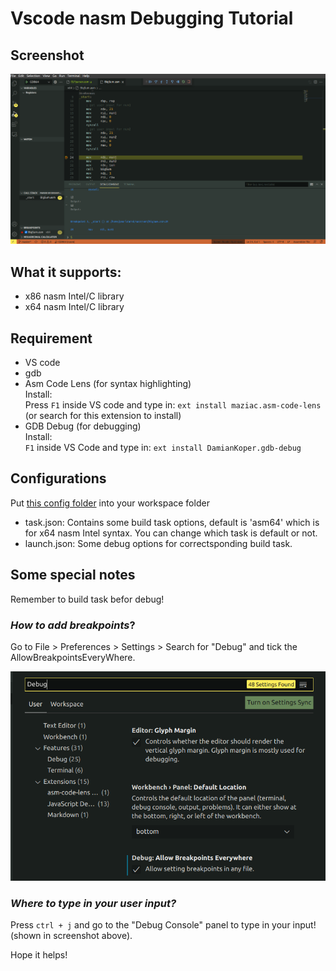 # Vscode nasm Debugging Tutorial  
  
## Screenshot
  
![alt text](screenshot.png)  
  

## What it supports:
- x86 nasm Intel/C library
- x64 nasm Intel/C library
  
## Requirement
- VS code 
- gdb
- Asm Code Lens (for syntax highlighting)  
Install:  
Press `F1` inside VS code and type in: `ext install maziac.asm-code-lens` (or search for this extension to install)
- GDB Debug (for debugging)  
Install:  
`F1` inside VS Code and type in:  `ext install DamianKoper.gdb-debug`  

## Configurations
Put [this config folder](/.vscode) into your workspace folder
- task.json: Contains some build task options, default is 'asm64' which is for x64 nasm Intel syntax. You can change which task is default or not.
- launch.json: Some debug options for correctsponding build task.

## Some special notes
  
Remember to build task befor debug!

### *How to add breakpoints*?  
Go to File > Preferences > Settings > Search for "Debug" and tick the AllowBreakpointsEveryWhere.
  
![alt text](AllowBreakpoints.png)
 
### *Where to type in your user input?*
Press `ctrl + j` and go to the "Debug Console" panel to type in your input! (shown in screenshot above).  

Hope it helps!
